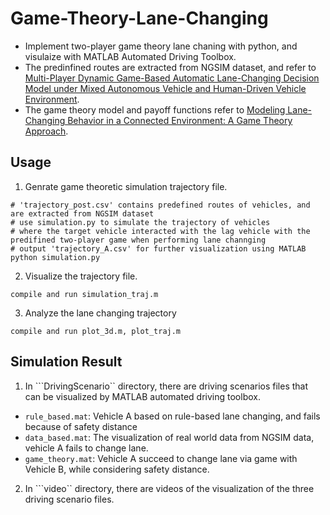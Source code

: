 # Game-Theory-Lane-Changing  
- Implement two-player game theory lane chaning with python, and visulaize with MATLAB Automated Driving Toolbox.
- The predinfined routes are extracted from NGSIM dataset, and refer to [Multi-Player Dynamic Game-Based
Automatic Lane-Changing Decision
Model under Mixed Autonomous Vehicle
and Human-Driven Vehicle Environment](https://journals.sagepub.com/doi/full/10.1177/0361198120940990).
- The game theory model and payoff functions refer to [Modeling Lane-Changing Behavior in a Connected Environment:
A Game Theory Approach](https://www.sciencedirect.com/science/article/pii/S2352146515000903).
## Usage
1. Genrate game theoretic simulation trajectory file.
```
# 'trajectory_post.csv' contains predefined routes of vehicles, and are extracted from NGSIM dataset
# use simulation.py to simulate the trajectory of vehicles 
# where the target vehicle interacted with the lag vehicle with the predifined two-player game when performing lane channging
# output 'trajectory_A.csv' for further visualization using MATLAB
python simulation.py
```
2. Visualize the trajectory file.
```
compile and run simulation_traj.m
```
3. Analyze the lane changing trajectory
```
compile and run plot_3d.m, plot_traj.m
```
## Simulation Result
1. In ```DrivingScenario`` directory,  there are driving scenarios files that can be visualized by MATLAB automated driving toolbox.  
- ```rule_based.mat```: Vehicle A based on rule-based lane changing, and fails because of safety distance
- ```data_based.mat```:  The visualization of real world data from NGSIM data, vehicle A fails to change lane.
- ```game_theory.mat```: Vehicle A succeed to change lane via game with Vehicle B, while considering safety distance.
2. In ```video`` directory, there are videos of the visualization of the three driving scenario files.  
